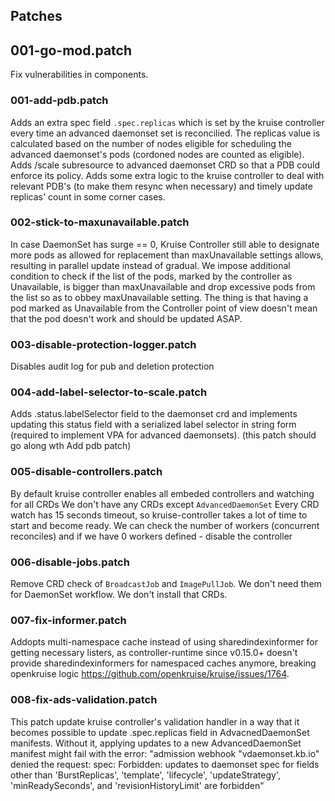 ## Patches

## 001-go-mod.patch

Fix vulnerabilities in components.

### 001-add-pdb.patch

Adds an extra spec field `.spec.replicas` which is set by the kruise controller every time an advanced daemonset set is reconcilied. The replicas value is calculated based on
the number of nodes eligible for scheduling the advanced daemonset's pods (cordoned nodes are counted as eligible).
Adds /scale subresource to advanced daemonset CRD so that a PDB could enforce its policy.
Adds some extra logic to the kruise controller to deal with relevant PDB's (to make them resync when necessary) and timely update replicas' count in some corner cases.

### 002-stick-to-maxunavailable.patch
In case DaemonSet has surge == 0, Kruise Controller still able to designate more pods as allowed for replacement than
maxUnavailable settings allows, resulting in parallel update instead of gradual.
We impose additional condition to check if the list of the pods, marked by the controller as Unavailable, is bigger than maxUnavailable
and drop excessive pods from the list so as to obbey maxUnavailable setting.
The thing is that having a pod marked as Unavailable from the Controller point of view doesn't mean that the pod doesn't work and should be updated ASAP.

### 003-disable-protection-logger.patch

Disables  audit log for pub and deletion protection

### 004-add-label-selector-to-scale.patch

Adds .status.labelSelector field to the daemonset crd and implements updating this status field with a serialized label selector in string form (required to implement VPA for advanced daemonsets).
(this patch should go along wth Add pdb patch)

### 005-disable-controllers.patch

By default kruise controller enables all embeded controllers and watching for all CRDs
We don't have any CRDs except `AdvancedDaemonSet`
Every CRD watch has 15 seconds timeout, so kruise-controller takes a lot of time to start and become ready.
We can check the number of workers (concurrent reconciles) and if we have 0 workers defined - disable the controller

### 006-disable-jobs.patch

Remove CRD check of `BroadcastJob` and `ImagePullJob`. We don't need them for DaemonSet workflow. We don't install that CRDs.

### 007-fix-informer.patch

Addopts multi-namespace cache instead of using sharedindexinformer for getting necessary listers, as controller-runtime since v0.15.0+ doesn't provide sharedindexinformers for namespaced caches anymore, breaking openkruise logic https://github.com/openkruise/kruise/issues/1764.

### 008-fix-ads-validation.patch

This patch update kruise controller's validation handler in a way that it becomes possible to update .spec.replicas field in AdvacnedDaemonSet manifests.
Without it, applying updates to a new AdvancedDaemonSet manifest might fail with the error: "admission webhook "vdaemonset.kb.io" denied the request: spec: Forbidden: updates to daemonset spec for fields other than 'BurstReplicas', 'template', 'lifecycle',  'updateStrategy', 'minReadySeconds', and 'revisionHistoryLimit' are forbidden"
